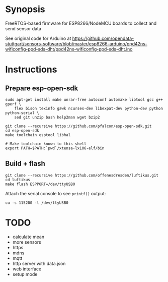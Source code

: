 # Synopsis

FreeRTOS-based firmware for ESP8266/NodeMCU boards to collect and send
sensor data

See original code for Arduino at https://github.com/opendata-stuttgart/sensors-software/blob/master/esp8266-arduino/ppd42ns-wificonfig-ppd-sds-dht/ppd42ns-wificonfig-ppd-sds-dht.ino


# Instructions

## Prepare esp-open-sdk

```shell
sudo apt-get install make unrar-free autoconf automake libtool gcc g++ gperf \
    flex bison texinfo gawk ncurses-dev libexpat-dev python-dev python python-serial \
    sed git unzip bash help2man wget bzip2

git clone --recursive https://github.com/pfalcon/esp-open-sdk.git
cd esp-open-sdk
make toolchain esptool libhal

# Make toolchain known to this shell
export PATH=$PATH:`pwd`/xtensa-lx106-elf/bin
```

## Build + flash

```shell
git clone --recursive https://github.com/offenesdresden/luftikus.git
cd luftikus
make flash ESPPORT=/dev/ttyUSB0
```

Attach the serial console to see `printf()` output:
```shell
cu -s 115200 -l /dev/ttyUSB0
```


# TODO

* calculate mean
* more sensors
* https
* mdns
* mqtt
* http server with data.json
* web interface
* setup mode
